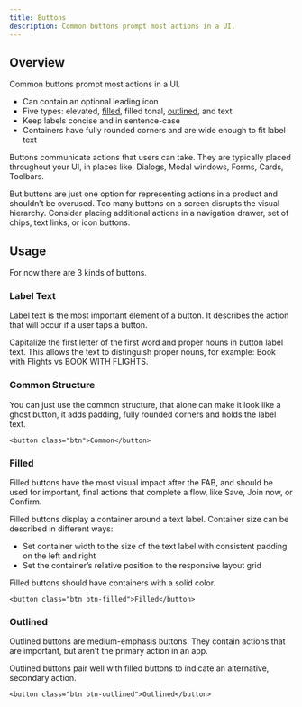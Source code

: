 ```yaml
---
title: Buttons
description: Common buttons prompt most actions in a UI.
---
```


## Overview

Common buttons prompt most actions in a UI.

- Can contain an optional leading icon
- Five types: elevated, [filled](#Filled), filled tonal, [outlined](#Outlined), and text
- Keep labels concise and in sentence-case
- Containers have fully rounded corners and are wide enough to fit label text

Buttons communicate actions that users can take. They are typically placed throughout your UI, in places like, Dialogs, Modal windows, Forms, Cards, Toolbars.

But buttons are just one option for representing actions in a product and shouldn’t be overused. Too many buttons on a screen disrupts the visual hierarchy. Consider placing additional actions in a navigation drawer, set of chips, text links, or icon buttons.

## Usage

For now there are 3 kinds of buttons.

### Label Text

Label text is the most important element of a button. It describes the action that will occur if a user taps a button.

Capitalize the first letter of the first word and proper nouns in button label text. This allows the text to distinguish proper nouns, for example: Book with Flights vs BOOK WITH FLIGHTS.

### Common Structure

You can just use the common structure, that alone can make it look like a ghost button, it adds padding, fully rounded corners and holds the label text.

```svelte
<button class="btn">Common</button>
```

### Filled

Filled buttons have the most visual impact after the FAB, and should be used for important, final actions
that complete a flow, like Save, Join now, or Confirm.

Filled buttons display a container around a text label. Container size can be described in different ways:

- Set container width to the size of the text label with consistent padding on the left and right
- Set the container’s relative position to the responsive layout grid

Filled buttons should have containers with a solid color.

```svelte
<button class="btn btn-filled">Filled</button>
```

### Outlined

Outlined buttons are medium-emphasis buttons. They contain actions that are important, but aren’t the
primary action in an app.

Outlined buttons pair well with filled buttons to indicate an alternative, secondary action.

```svelte
<button class="btn btn-outlined">Outlined</button>
```
